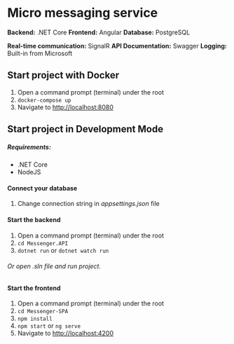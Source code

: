 # Micro messaging service
**Backend:** .NET Core
**Frontend:** Angular
**Database:** PostgreSQL

**Real-time communication:** SignalR
**API Documentation:** Swagger
**Logging:** Built-in from Microsoft


## Start project with Docker
1. Open a command prompt (terminal) under the root
2. `docker-compose up`
3. Navigate to [http://localhost:8080](http://localhost:8080)


## Start project in Development Mode
##### Requirements:
* .NET Core
* NodeJS

#### Connect your database
1. Change connection string in *appsettings.json* file

#### Start the backend
1. Open a command prompt (terminal) under the root
2. `cd Messenger.API`
3. `dotnet run` or `dotnet watch run`

###### Or open .sln file and run project.
#### Start the frontend
1. Open a command prompt (terminal) under the root
2. `cd Messenger-SPA`
3. `npm install`
3.  `npm start` or `ng serve`
7. Navigate to [http://localhost:4200](http://localhost:4200)
